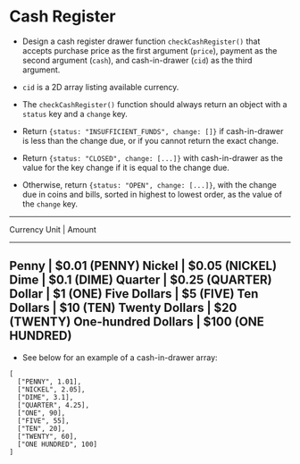 # Cash Register
- Design a cash register drawer function ```checkCashRegister()``` that accepts purchase price as the first argument (```price```), payment as the second argument (```cash```), and cash-in-drawer (```cid```) as the third argument.

- ```cid``` is a 2D array listing available currency.

- The ```checkCashRegister()``` function should always return an object with a ```status``` key and a ```change``` key.

- Return ```{status: "INSUFFICIENT_FUNDS", change: []}``` if cash-in-drawer is less than the change due, or if you cannot return the exact change.

- Return ```{status: "CLOSED", change: [...]}``` with cash-in-drawer as the value for the key change if it is equal to the change due.

- Otherwise, return ```{status: "OPEN", change: [...]}```, with the change due in coins and bills, sorted in highest to lowest order, as the value of the ```change``` key.

-----------------------------------------
Currency Unit	      | Amount
-------------------   -------------------
Penny	              | $0.01 (PENNY)
Nickel	            | $0.05 (NICKEL)
Dime	              | $0.1 (DIME)
Quarter             | $0.25 (QUARTER)
Dollar	            | $1 (ONE)
Five Dollars	      | $5 (FIVE)
Ten Dollars	        | $10 (TEN)
Twenty Dollars	    | $20 (TWENTY)
One-hundred Dollars	| $100 (ONE HUNDRED)
------------------------------------------


- See below for an example of a cash-in-drawer array:

```
[
  ["PENNY", 1.01],
  ["NICKEL", 2.05],
  ["DIME", 3.1],
  ["QUARTER", 4.25],
  ["ONE", 90],
  ["FIVE", 55],
  ["TEN", 20],
  ["TWENTY", 60],
  ["ONE HUNDRED", 100]
]
```
